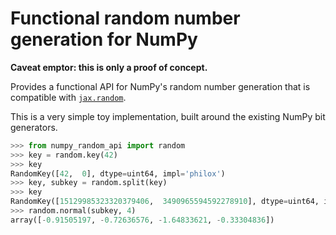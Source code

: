 # Functional random number generation for NumPy

**Caveat emptor: this is only a proof of concept.**

Provides a functional API for NumPy's random number generation that is
compatible with [`jax.random`].

This is a very simple toy implementation, built around the existing NumPy bit
generators.

```py
>>> from numpy_random_api import random
>>> key = random.key(42)
>>> key
RandomKey([42,  0], dtype=uint64, impl='philox')
>>> key, subkey = random.split(key)
>>> key
RandomKey([15129985323320379406,  3490965594592278910], dtype=uint64, impl='philox')
>>> random.normal(subkey, 4)
array([-0.91505197, -0.72636576, -1.64833621, -0.33304836])
```

[`jax.random`]: https://jax.readthedocs.io/en/latest/jax.random.html
